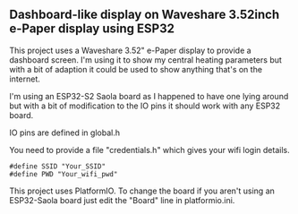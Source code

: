 ## Dashboard-like display on Waveshare 3.52inch e-Paper display using ESP32

This project uses a Waveshare 3.52" e-Paper display to provide a dashboard screen.
I'm using it to show my central heating parameters but with a bit of adaption it
could be used to show anything that's on the internet.

I'm using an ESP32-S2 Saola board as I happened to have one lying around but with
a bit of modification to the IO pins it should work with any ESP32 board.

IO pins are defined in global.h

You need to provide a file "credentials.h" which gives your wifi login details.

    #define SSID "Your_SSID" 
    #define PWD "Your_wifi_pwd" 


This project uses PlatformIO. To change the board if you aren't using an ESP32-Saola board
just edit the "Board" line in platformio.ini.
